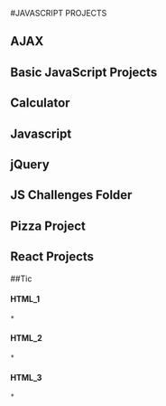 #JAVASCRIPT PROJECTS

## AJAX

## Basic JavaScript Projects

## Calculator

## Javascript

## jQuery

## JS Challenges Folder

## Pizza Project

## React Projects

##Tic

#### HTML_1
    *
#### HTML_2
    *
#### HTML_3
    *
    




## 